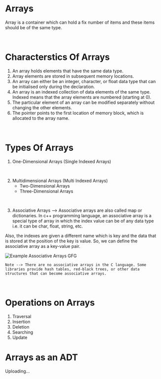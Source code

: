# Arrays

Array is a container which can hold a fix number of items and these items should be of the same type.

<br>

# Characterstics Of Arrays

1. An array holds elements that have the same data type.
2. Array elements are stored in subsequent memory locations.
3. An array can either be an integer, character, or float data type that can be initialised only during the declaration.
4. An array is an indexed collection of data elements of the same type. Indexed means that the array elements are numbered (starting at 0).
5. The particular element of an array can be modified separately without changing the other elements.
6. The pointer points to the first location of memory block, which is allocated to the array name.

<br>

# Types Of Arrays
1. One-Dimensional Arrays (Single Indexed Arrays)

<br>


2. Multidimensional Arrays (Multi Indexed Arrays)
    * Two-Dimensional Arrays
    * Three-Dimensional Arrays

<br>

3. Associative Arrays --> Associative arrays are also called map or dictionaries. In c++ programming language, an associative array is a special type of array in which the index value can be of any data type i.e. it can be char, float, string, etc.

Also, the indexes are given a different name which is key and the data that is stored at the position of the key is value. So, we can define the associative array as a key-value pair.

<img src="https://media.geeksforgeeks.org/wp-content/uploads/associative-array-1-1-1024x141.png" alt="Example Associative Arrays GFG" >


<br>

    Note --> There are no associative arrays in the C language. Some libraries provide hash tables, red-black trees, or other data structures that can become associative arrays.
<br>

# Operations on Arrays

1. Traversal
2. Insertion
3. Deletion
4. Searching
5. Update



# Arrays as an ADT

Uploading...

<br>